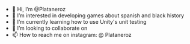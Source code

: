 - 👋 Hi, I’m @Plataneroz
- 👀 I’m interested in developing games about spanish and black history
- 🌱 I’m currently learning how to use Unity's unit testing 
- 💞️ I’m looking to collaborate on 
- 📫 How to reach me  on instagram: @ Plataneroz

<!---
Plataneroz/Plataneroz is a ✨ special ✨ repository because its `README.md` (this file) appears on your GitHub profile.
You can click the Preview link to take a look at your changes.
--->

